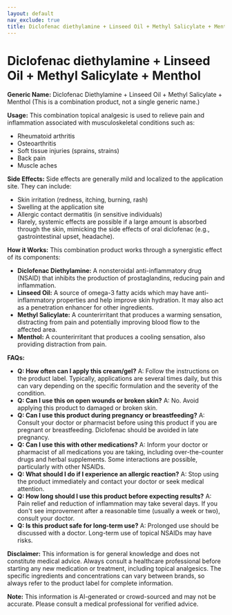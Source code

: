 ```yaml
---
layout: default
nav_exclude: true
title: Diclofenac diethylamine + Linseed Oil + Methyl Salicylate + Menthol
---
```


# Diclofenac diethylamine + Linseed Oil + Methyl Salicylate + Menthol

**Generic Name:** Diclofenac Diethylamine + Linseed Oil + Methyl Salicylate + Menthol (This is a combination product, not a single generic name.)


**Usage:** This combination topical analgesic is used to relieve pain and inflammation associated with musculoskeletal conditions such as:

* Rheumatoid arthritis
* Osteoarthritis
* Soft tissue injuries (sprains, strains)
* Back pain
* Muscle aches


**Side Effects:**  Side effects are generally mild and localized to the application site. They can include:

* Skin irritation (redness, itching, burning, rash)
* Swelling at the application site
* Allergic contact dermatitis (in sensitive individuals)
* Rarely, systemic effects are possible if a large amount is absorbed through the skin, mimicking the side effects of oral diclofenac (e.g., gastrointestinal upset, headache).


**How it Works:** This combination product works through a synergistic effect of its components:

* **Diclofenac Diethylamine:** A nonsteroidal anti-inflammatory drug (NSAID) that inhibits the production of prostaglandins, reducing pain and inflammation.
* **Linseed Oil:**  A source of omega-3 fatty acids which may have anti-inflammatory properties and help improve skin hydration. It may also act as a penetration enhancer for other ingredients.
* **Methyl Salicylate:**  A counterirritant that produces a warming sensation, distracting from pain and potentially improving blood flow to the affected area.
* **Menthol:** A counterirritant that produces a cooling sensation, also providing distraction from pain.


**FAQs:**

* **Q: How often can I apply this cream/gel?** A: Follow the instructions on the product label.  Typically, applications are several times daily, but this can vary depending on the specific formulation and the severity of the condition.
* **Q: Can I use this on open wounds or broken skin?** A: No. Avoid applying this product to damaged or broken skin.
* **Q: Can I use this product during pregnancy or breastfeeding?** A: Consult your doctor or pharmacist before using this product if you are pregnant or breastfeeding. Diclofenac should be avoided in late pregnancy.
* **Q: Can I use this with other medications?** A: Inform your doctor or pharmacist of all medications you are taking, including over-the-counter drugs and herbal supplements. Some interactions are possible, particularly with other NSAIDs.
* **Q: What should I do if I experience an allergic reaction?** A: Stop using the product immediately and contact your doctor or seek medical attention.
* **Q: How long should I use this product before expecting results?** A:  Pain relief and reduction of inflammation may take several days.  If you don't see improvement after a reasonable time (usually a week or two), consult your doctor.
* **Q: Is this product safe for long-term use?** A:  Prolonged use should be discussed with a doctor. Long-term use of topical NSAIDs may have risks.


**Disclaimer:** This information is for general knowledge and does not constitute medical advice. Always consult a healthcare professional before starting any new medication or treatment, including topical analgesics.  The specific ingredients and concentrations can vary between brands, so always refer to the product label for complete information.


**Note:** This information is AI-generated or crowd-sourced and may not be accurate. Please consult a medical professional for verified advice.